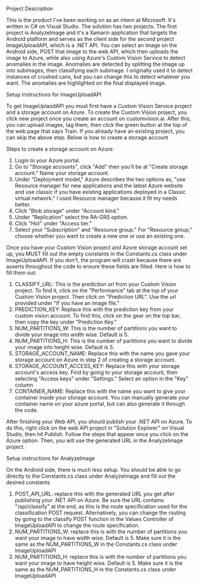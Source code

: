 Project Description

  This is the product I've been working on as an intern at Microsoft. It's written in C# on Visual Studio. The solution has two projects. The first project is AnalyzeImage and it's a Xamarin application that targets the Android platform and serves as the client side for the second project ImageUploadAPI, which is a .NET API. You can select an image on the Android side, POST that image to the web API, which then uploads the image to Azure, while also using Azure's Custom Vision Service to detect anomalies in the image. Anomalies are detected by splitting the image up into subimages, then classifying each subimage. I originally used it to detect instances of crushed cans, but you can change this to detect whatever you want. The anomalies are highlighted on the final displayed image.

Setup Instructions for ImageUploadAPI

  To get ImageUplaodAPI you must first have a Custom Vision Service project and a storage account on Azure. To create the Custom Vision project, you click new project once you create an account on customvision.ai. After this, you can upload images, tag them, then click the green button at the top of the web page that says Train. If you already have an existing project, you can skip the above step. Below is how to create a storage account

  Steps to create a storage account on Azure:
  1. Login to your Azure portal.
  2. Go to "Storage accounts", click "Add" then you'll be at "Create storage account." Name your storage account.
  3. Under "Deployment model," Azure describes the two options as, "use Resource manager for new applications and the latest Azure website and use classic if you have existing applications deployed in a Classic virtual network." I used Resource manager because it fit my needs better.
  4. Click "Blob storage" under "Account kind."
  5. Under "Replication" select the RA-GRS option.
  6. Click "Hot" under "Access tier."
  7. Select your "Subscription" and "Resource group." For "Resource group," choose whether you want to create a new one or use an existing one.

  Once you have your Custom Vision project and Azure storage account set up, you MUST fill out the empty constants in the Constants.cs class under ImageUploadAPI. If you don't, the program will crash because there are asserts throughout the code to ensure these fields are filled. Here is how to fill them out:
  1. CLASSIFY_URL: This is the prediction url from your Custom Vision project. To find it, click on the "Performance" tab at the top of your Custom Vision project. Then click on "Prediction URL". Use the url provided under "If you have an image file."
  2. PREDICTION_KEY: Replace this with the prediction key from your custom vision account. To find this, click on the gear on the top bar, then copy the key under "Prediction Key."
  3. NUM_PARTITIONS_W: This is the number of partitions you want to divide your image into width wise. Default is 5.
  4. NUM_PARTITIONS_H: This is the number of partitions you want to divide your image into height wise. Default is 5.
  5. STORAGE_ACCOUNT_NAME: Replace this with the name you gave your storage account on Azure in step 2 of creating a storage account.
  6. STORAGE_ACCOUNT_ACCESS_KEY: Replace this with your storage account's access key. Find by going to your storage account, then selecting "Access keys" under "Settings." Select an option in the "Key" column
  7. CONTAINER_NAME: Replace this with the name you want to give your container inside your storage account. You can manually generate your container name on your azure portal, but can also generate it through the code.
  
After finishing your Web API, you should publish your .NET API on Azure. To do this, right click on the web API project in "Solution Explorer" on Visual Studio, then hit Publish. Follow the steps that appear once you click on the Azure option. Then, you will use the generated URL in the AnalyzeImage project.



Setup instructions for AnalyzeImage

  On the Android side, there is much less setup. You should be able to go directly to the Constants.cs class under AnalyzeImage and fill out the desired constants 
  1. POST_API_URL: replace this with the generated URL you get after publishing your .NET API on Azure. Be sure the URL contains "/api/classify" at the end, as this is the route specification used for the classification POST request. Alternatively, you can change the routing by going to the classify POST function in the Values Controller of ImageUploadAPI to change the route specification. 
  2. NUM_PARTITIONS_W: replace this is with the number of partitions you want your image to have width wise. Default is 5. Make sure it is the same as the NUM_PARTITIONS_W in the Constants.cs class under ImageUploadAPI 
  3. NUM_PARTITIONS_H: replace this is with the number of partitions you want your image to have height wise. Default is 5. Make sure it is the same as the NUM_PARTITIONS_H in the Constants.cs class under ImageUploadAPI
